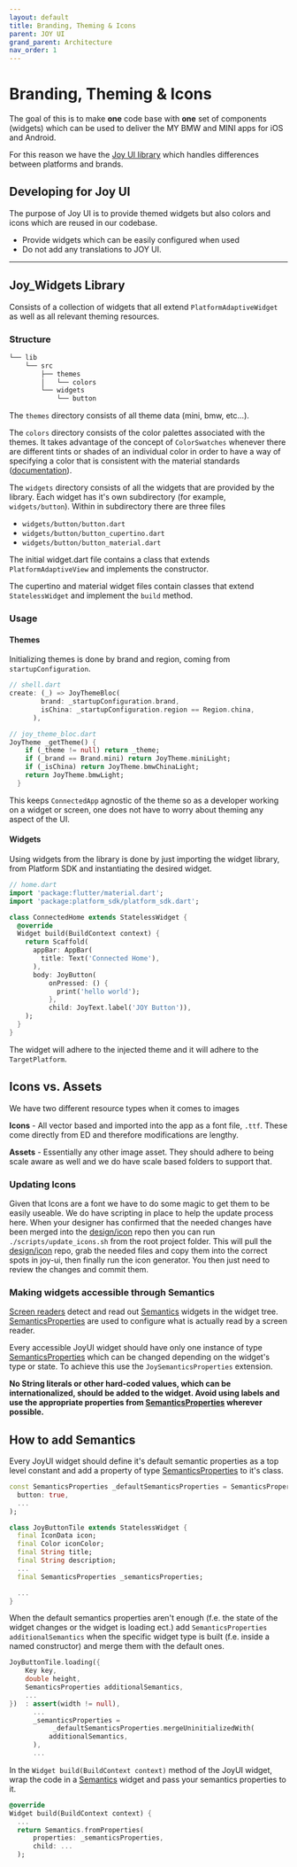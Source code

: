 ```yaml
---
layout: default
title: Branding, Theming & Icons
parent: JOY UI
grand_parent: Architecture
nav_order: 1
---
```


# Branding, Theming & Icons

The goal of this is to make **one** code base with **one** set of components (widgets) which can be used to deliver the MY BMW and MINI apps for iOS and Android.

For this reason we have the [Joy UI library](https://code.connected.bmw/mobile20/joy-ui/) which handles differences between platforms and brands.

## Developing for Joy UI

The purpose of Joy UI is to provide themed widgets but also colors and icons which are reused in our codebase.

- Provide widgets which can be easily configured when used
- Do not add any translations to JOY UI.

---

## Joy_Widgets Library

Consists of a collection of widgets that all extend `PlatformAdaptiveWidget` as well as all relevant theming resources.

### Structure

```bash
└── lib
    └── src
        ├── themes
        │   └── colors
        └── widgets
            └── button
```

The `themes` directory consists of all theme data (mini, bmw, etc...).

The `colors` directory consists of the color palettes associated with the themes. It takes advantage of the concept of `ColorSwatches` whenever there are different tints or shades of an individual color in order to have a way of specifying a color that is consistent with the material standards ([documentation](https://material.io/design/color/the-color-system.html#color-usage-palettes)).

The `widgets` directory consists of all the widgets that are provided by the library. Each widget has it's own subdirectory (for example, `widgets/button`). Within in subdirectory there are three files

- `widgets/button/button.dart`
- `widgets/button/button_cupertino.dart`
- `widgets/button/button_material.dart`

The initial widget.dart file contains a class that extends `PlatformAdaptiveView` and implements the constructor.

The cupertino and material widget files contain classes that extend `StatelessWidget` and implement the `build` method.

### Usage

#### Themes

Initializing themes is done by brand and region, coming from `startupConfiguration`.

```dart
// shell.dart
create: (_) => JoyThemeBloc(
        brand: _startupConfiguration.brand,
        isChina: _startupConfiguration.region == Region.china,
      ),
```

```dart
// joy_theme_bloc.dart
JoyTheme _getTheme() {
    if (_theme != null) return _theme;
    if (_brand == Brand.mini) return JoyTheme.miniLight;
    if (_isChina) return JoyTheme.bmwChinaLight;
    return JoyTheme.bmwLight;
  }
```

This keeps `ConnectedApp` agnostic of the theme so as a developer working on a widget or screen, one does not have to worry about theming any aspect of the UI.

#### Widgets

Using widgets from the library is done by just importing the widget library, from Platform SDK and instantiating the desired widget.

```dart
// home.dart
import 'package:flutter/material.dart';
import 'package:platform_sdk/platform_sdk.dart';

class ConnectedHome extends StatelessWidget {
  @override
  Widget build(BuildContext context) {
    return Scaffold(
      appBar: AppBar(
        title: Text('Connected Home'),
      ),
      body: JoyButton(
          onPressed: () {
            print('hello world');
          },
          child: JoyText.label('JOY Button')),
    );
  }
}
```

The widget will adhere to the injected theme and it will adhere to the ```TargetPlatform```.

## Icons vs. Assets

We have two different resource types when it comes to images

**Icons** - All vector based and imported into the app as a font file, `.ttf`. These come directly from ED and therefore modifications are lengthy.

**Assets** - Essentially any other image asset. They should adhere to being scale aware as well and we do have scale based folders to support that.

### Updating Icons

Given that Icons are a font we have to do some magic to get them to be easily useable. We do have scripting in place to help the update process here. When your designer has confirmed that the needed changes have been merged into the [design/icon](https://code.connected.bmw/design/icons) repo then you can run `./scripts/update_icons.sh` from the root project folder. This will pull the [design/icon](https://code.connected.bmw/design/icons) repo, grab the needed files and copy them into the correct spots in joy-ui, then finally run the icon generator. You then just need to review the changes and commit them.


### Making widgets accessible through Semantics
[Screen readers](https://flutter.dev/docs/development/accessibility-and-localization/accessibility#screen-readers) detect and read out [Semantics](https://api.flutter.dev/flutter/widgets/Semantics-class.html) widgets in the widget tree. [SemanticsProperties](https://api.flutter.dev/flutter/semantics/SemanticsProperties-class.html) are used to configure what is actually read by a screen reader.

Every accessible JoyUI widget should have only one instance of type [SemanticsProperties](https://api.flutter.dev/flutter/semantics/SemanticsProperties-class.html) which can be changed depending on the widget's type or state. To achieve this use the `JoySemanticsProperties` extension. 

**No String literals or other hard-coded values, which can be internationalized, should be added to the widget. Avoid using labels and use the appropriate properties from [SemanticsProperties](https://api.flutter.dev/flutter/semantics/SemanticsProperties-class.html) wherever possible.**

## How to add Semantics

Every JoyUI widget should define it's default semantic properties as a top level constant and add a property of type [SemanticsProperties](https://api.flutter.dev/flutter/semantics/SemanticsProperties-class.html) to it's class.

```dart
const SemanticsProperties _defaultSemanticsProperties = SemanticsProperties(
  button: true,
  ...
);

class JoyButtonTile extends StatelessWidget {
  final IconData icon;
  final Color iconColor;
  final String title;
  final String description;
  ...
  final SemanticsProperties _semanticsProperties;

  ...
}
```

When the default semantics properties aren't enough (f.e. the state of the widget changes or the widget is loading ect.) add `SemanticsProperties additionalSemantics` when the specific widget type is built (f.e. inside a named constructor) and merge them with the default ones.

```dart
JoyButtonTile.loading({
    Key key,
    double height,
    SemanticsProperties additionalSemantics,
    ...
})  : assert(width != null),
      ...
      _semanticsProperties =
           _defaultSemanticsProperties.mergeUninitializedWith(
          additionalSemantics,
      ),
      ...
```

In the `Widget build(BuildContext context)` method of the JoyUI widget, wrap the code in a [Semantics](https://api.flutter.dev/flutter/widgets/Semantics-class.html) widget and pass your semantics properties to it.

```dart
@override
Widget build(BuildContext context) {
  ...
  return Semantics.fromProperties(
      properties: _semanticsProperties,
      child: ...
  );
```